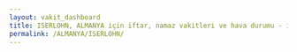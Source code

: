 ```yaml
---
layout: vakit_dashboard
title: ISERLOHN, ALMANYA için iftar, namaz vakitleri ve hava durumu - ilçe/eyalet seç
permalink: /ALMANYA/ISERLOHN/
---
```


<script type="text/javascript">
  var GLOBAL_COUNTRY = 'ALMANYA';
  var GLOBAL_CITY = 'ISERLOHN';
  var GLOBAL_STATE = '';
  var lat = 72;
  var lon = 21;
</script>
